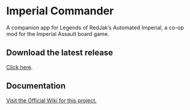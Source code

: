 # Imperial Commander
 A companion app for Legends of RedJak’s Automated Imperial, a co-op mod for the Imperial Assault board game.
 
 ## Download the latest release
 [Click here](https://github.com/takras/ImperialCommander/releases).

## Documentation
[Visit the Official Wiki for this project.](https://github.com/Noldorion/IA-Imperial-Commander/wiki)
